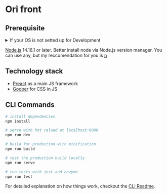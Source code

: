 # Ori front

## Prerequisite
<details>
  <summary>If your OS is not setted up for Development</summary>
  
  - [Brew](https://brew.sh) (Mac OS only. On a Windows use `curl` / `wget`, on a Linux  you already have awesome `apt`)
  - [Git](https://git-scm.com/download)
  - Code Editor, your prefered, but [VSCode](https://code.visualstudio.com) suits better
</details>

[Node.js](https://nodejs.org/en/) 14.16.1 or later. Better install node via Node.js version manager. You can use any, but my reccomendation for you is [n](https://github.com/tj/n)

## Technology  stack

- [Preact](https://preactjs.com) as a main JS framework
- [Goober](https://github.com/cristianbote/goober) for CSS in JS

## CLI Commands

``` bash
# install dependencies
npm install

# serve with hot reload at localhost:8080
npm run dev

# build for production with minification
npm run build

# test the production build locally
npm run serve

# run tests with jest and enzyme
npm run test
```

For detailed explanation on how things work, checkout the [CLI Readme](https://github.com/developit/preact-cli/blob/master/README.md).
